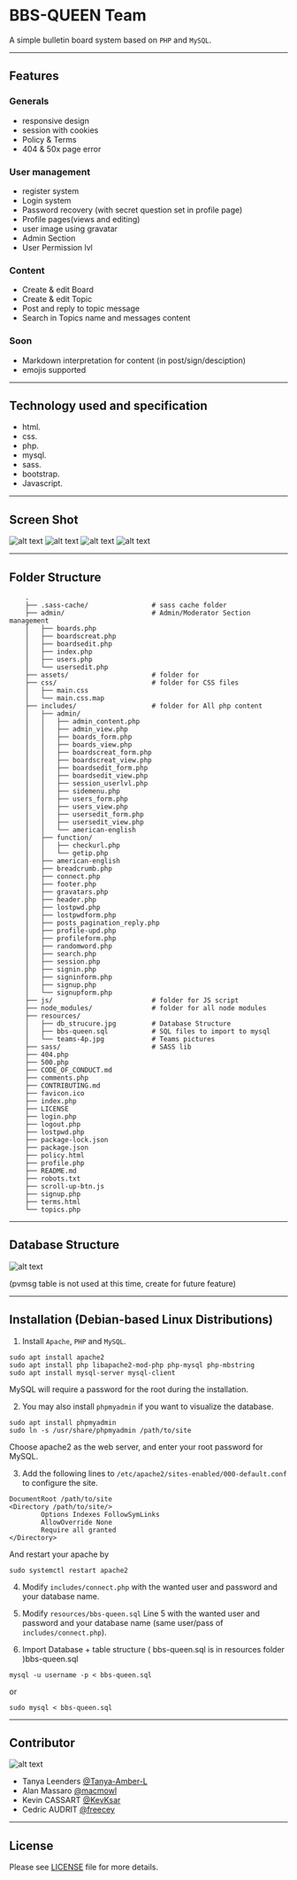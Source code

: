 # BBS-QUEEN Team

A simple bulletin board system based on ```PHP``` and ```MySQL```.

___
## Features

### Generals
- responsive design
- session with cookies
- Policy & Terms
- 404 & 50x page error

### User management
- register system
- Login system
- Password recovery (with secret question set in profile page)
- Profile pages(views and editing)
- user image using gravatar
- Admin Section
- User Permission lvl

### Content
- Create & edit Board
- Create & edit Topic
- Post and reply to topic message
- Search in Topics name and messages content

### Soon
- Markdown interpretation for content (in post/sign/desciption)
- emojis supported

___
## Technology used and specification

- html.
- css.
- php.
- mysql.
- sass.
- bootstrap.
- Javascript.

___
## Screen Shot

![alt text](resources/Screenshot_Main.png?raw=true "Main Page loged" )
![alt text](resources/Screenshot_ReadPost.png?raw=true "Read Post" )
![alt text](resources/Screenshot_PwdRev.png?raw=true "Password Recovery" )
![alt text](resources/Screenshot_PrivProfile.png?raw=true "Profile Editing by user" )

___
## Folder Structure

```
    .
    ├── .sass-cache/                # sass cache folder
    ├── admin/                      # Admin/Moderator Section management
    │   ├── boards.php
    │   ├── boardscreat.php
    │   ├── boardsedit.php
    │   ├── index.php
    │   ├── users.php
    │   └── usersedit.php
    ├── assets/                     # folder for
    ├── css/                        # folder for CSS files
    │   ├── main.css 
    │   └── main.css.map 
    ├── includes/                   # folder for All php content 
    │   ├── admin/
    │   │   ├── admin_content.php
    │   │   ├── admin_view.php
    │   │   ├── boards_form.php
    │   │   ├── boards_view.php
    │   │   ├── boardscreat_form.php
    │   │   ├── boardscreat_view.php
    │   │   ├── boardsedit_form.php
    │   │   ├── boardsedit_view.php
    │   │   ├── session_userlvl.php
    │   │   ├── sidemenu.php
    │   │   ├── users_form.php
    │   │   ├── users_view.php
    │   │   ├── usersedit_form.php
    │   │   ├── usersedit_view.php
    │   │   └── american-english
    │   ├── function/
    │   │   ├── checkurl.php
    │   │   └── getip.php
    │   ├── american-english
    │   ├── breadcrumb.php
    │   ├── connect.php
    │   ├── footer.php
    │   ├── gravatars.php
    │   ├── header.php
    │   ├── lostpwd.php
    │   ├── lostpwdform.php
    │   ├── posts_pagination_reply.php
    │   ├── profile-upd.php
    │   ├── profileform.php
    │   ├── randomword.php
    │   ├── search.php
    │   ├── session.php
    │   ├── signin.php
    │   ├── signinform.php
    │   ├── signup.php
    │   └── signupform.php
    ├── js/                         # folder for JS script
    ├── node_modules/               # folder for all node modules
    ├── resources/
    │   ├── db_strucure.jpg         # Database Structure
    │   ├── bbs-queen.sql           # SQL files to import to mysql
    │   └── teams-4p.jpg            # Teams pictures
    ├── sass/                       # SASS lib
    ├── 404.php
    ├── 500.php
    ├── CODE_OF_CONDUCT.md
    ├── comments.php
    ├── CONTRIBUTING.md
    ├── favicon.ico
    ├── index.php
    ├── LICENSE
    ├── login.php
    ├── logout.php
    ├── lostpwd.php
    ├── package-lock.json
    ├── package.json
    ├── policy.html
    ├── profile.php
    ├── README.md
    ├── robots.txt
    ├── scroll-up-btn.js
    ├── signup.php
    ├── terms.html
    └── topics.php
```    

___

## Database Structure

![alt text](resources/db_strucure.jpg?raw=true "Database Structure" )

(pvmsg table is not used at this time, create for future feature)

___

## Installation (Debian-based Linux Distributions)

1. Install `Apache`, `PHP` and `MySQL`.
```
sudo apt install apache2
sudo apt install php libapache2-mod-php php-mysql php-mbstring 
sudo apt install mysql-server mysql-client
```
MySQL will require a password for the root during the installation.

2. You may also install `phpmyadmin` if you want to visualize the database.
```
sudo apt install phpmyadmin
sudo ln -s /usr/share/phpmyadmin /path/to/site
```
Choose apache2 as the web server, and enter your root password for MySQL.

3. Add the following lines to `/etc/apache2/sites-enabled/000-default.conf` to configure the site.
```
DocumentRoot /path/to/site
<Directory /path/to/site/>
        Options Indexes FollowSymLinks
        AllowOverride None
        Require all granted
</Directory>
```
And restart your apache by
```
sudo systemctl restart apache2
```

4. Modify `includes/connect.php` with the wanted user and password and your database name.

5. Modify `resources/bbs-queen.sql` Line 5 with the wanted user and password and your database name (same user/pass of `includes/connect.php`).

6. Import Database + table structure ( bbs-queen.sql is in resources folder )bbs-queen.sql
```
mysql -u username -p < bbs-queen.sql
```
or
```
sudo mysql < bbs-queen.sql
```
___
## Contributor


![alt text](resources/tream-4p.jpg?raw=true "Team Pictures" )


* Tanya Leenders    [@Tanya-Amber-L](https://github.com/Tanya-Amber-L)
* Alan Massaro      [@macmowl](https://github.com/macmowl/)
* Kevin CASSART     [@KevKsar](https://github.com/KevKsar/)
* Cedric AUDRIT     [@freecey](https://github.com/freecey/)

___
## License
Please see [LICENSE](https://raw.githubusercontent.com/Freecey/Bulletin-Board-Project/master/LICENSE) file for more details.
